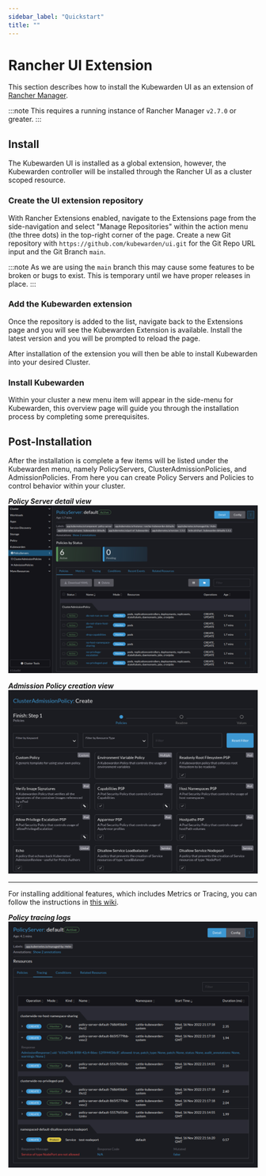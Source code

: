 ```yaml
---
sidebar_label: "Quickstart"
title: ""
---
```


# Rancher UI Extension

This section describes how to install the Kubewarden UI as an extension of [Rancher Manager](https://github.com/rancher/rancher).

:::note
This requires a running instance of Rancher Manager `v2.7.0` or greater.
:::

## Install

The Kubewarden UI is installed as a global extension, however, the Kubewarden controller will be installed through the Rancher UI as a cluster scoped resource.

### Create the UI extension repository

With Rancher Extensions enabled, navigate to the Extensions page from the side-navigation and select "Manage Repositories" within the action menu (the three dots) in the top-right corner of the page. Create a new Git repository with `https://github.com/kubewarden/ui.git` for the Git Repo URL input and the Git Branch `main`.

:::note
As we are using the `main` branch this may cause some features to be broken or bugs to exist. This is temporary until we have proper releases in place.
:::

### Add the Kubewarden extension

Once the repository is added to the list, navigate back to the Extensions page and you will see the Kubewarden Extension is available. Install the latest version and you will be prompted to reload the page.

After installation of the extension you will then be able to install Kubewarden into your desired Cluster. 

### Install Kubewarden

Within your cluster a new menu item will appear in the side-menu for Kubewarden, this overview page will guide you through the installation process by completing some prerequisites.

## Post-Installation

After the installation is complete a few items will be listed under the Kubewarden menu, namely PolicyServers, ClusterAdmissionPolicies, and AdmissionPolicies. From here you can create Policy Servers and Policies to control behavior within your cluster.

___Policy Server detail view___
![UI PolicyServer Detail](/img/ui_policyserver_detail.png)


___Admission Policy creation view___
![UI Policy Create](/img/ui_policy_create.png)

---

For installing additional features, which includes Metrics or Tracing, you can follow the instructions in [this wiki](https://github.com/kubewarden/ui/wiki).

___Policy tracing logs___
![UI Policy Tracing Logs](/img/ui_policy_tracing.png)
